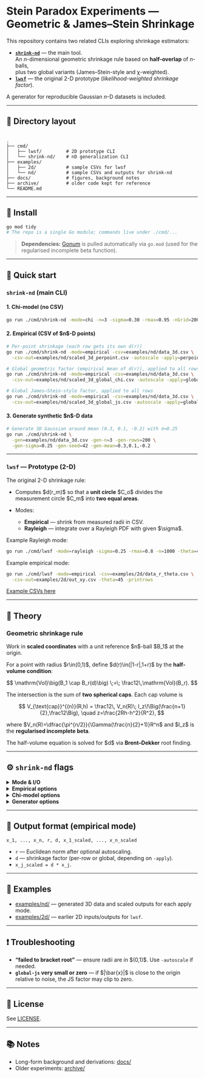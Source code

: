 # Stein Paradox Experiments — Geometric & James–Stein Shrinkage

This repository contains two related CLIs exploring shrinkage estimators:

- **[`shrink-nd`](./cmd/shrink-nd)** — the main tool.  
  An $n$-dimensional geometric shrinkage rule based on **half-overlap** of $n$-balls,  
  plus two global variants (James–Stein-style and χ-weighted).
- **[`lwsf`](./cmd/lwsf)** — the original 2-D prototype (*likelihood-weighted shrinkage factor*).

A generator for reproducible Gaussian $n$-D datasets is included.

---

## 📂 Directory layout

```

.
├── cmd/
│   ├── lwsf/         # 2D prototype CLI
│   └── shrink-nd/    # nD generalization CLI
├── examples/
│   ├── 2d/           # sample CSVs for lwsf
│   └── nd/           # sample CSVs and outputs for shrink-nd
├── docs/             # figures, background notes
├── archive/          # older code kept for reference
└── README.md

````

---

## 🔧 Install

```bash
go mod tidy
# The repo is a single Go module; commands live under ./cmd/...
````

> **Dependencies:**
> [Gonum](https://github.com/gonum/gonum) is pulled automatically via `go.mod`
> (used for the regularised incomplete beta function).

---

## 🚀 Quick start

### `shrink-nd` (main CLI)

#### 1. Chi-model (no CSV)

```bash
go run ./cmd/shrink-nd -mode=chi -n=3 -sigma=0.30 -rmax=0.95 -nGrid=2000
```

#### 2. Empirical (CSV of \$n\$-D points)

```bash
# Per-point shrinkage (each row gets its own d(r))
go run ./cmd/shrink-nd -mode=empirical -csv=examples/nd/data_3d.csv \
  -csv-out=examples/nd/scaled_3d_perpoint.csv -autoscale -apply=perpoint

# Global geometric factor (empirical mean of d(r)), applied to all rows
go run ./cmd/shrink-nd -mode=empirical -csv=examples/nd/data_3d.csv \
  -csv-out=examples/nd/scaled_3d_global_chi.csv -autoscale -apply=global-chi

# Global James–Stein-style factor, applied to all rows
go run ./cmd/shrink-nd -mode=empirical -csv=examples/nd/data_3d.csv \
  -csv-out=examples/nd/scaled_3d_global_js.csv -autoscale -apply=global-js
```

#### 3. Generate synthetic \$n\$-D data

```bash
# Generate 3D Gaussian around mean (0.3, 0.1, -0.2) with σ=0.25
go run ./cmd/shrink-nd \
  -gen=examples/nd/data_3d.csv -gen-n=3 -gen-rows=200 \
  -gen-sigma=0.25 -gen-seed=42 -gen-mean=0.3,0.1,-0.2
```

---

### `lwsf` — Prototype (2-D)

The original 2-D shrinkage rule:

* Computes \$d(r\_m)\$ so that a **unit circle** \$C\_o\$ divides the measurement circle \$C\_m\$ into **two equal areas**.
* Modes:

  * **Empirical** — shrink from measured radii in CSV.
  * **Rayleigh** — integrate over a Rayleigh PDF with given \$\sigma\$.

Example Rayleigh mode:

```bash
go run ./cmd/lwsf -mode=rayleigh -sigma=0.25 -rmax=0.8 -n=1000 -theta=45 -printrows
```

Example empirical mode:

```bash
go run ./cmd/lwsf -mode=empirical -csv=examples/2d/data_r_theta.csv \
  -csv-out=examples/2d/out_xy.csv -theta=45 -printrows
```

[Example CSVs here](./examples/2d)

---

## 📐 Theory

### Geometric shrinkage rule

Work in **scaled coordinates** with a unit reference \$n\$-ball \$B\_1\$ at the origin.

For a point with radius \$r\in(0,1)\$, define \$d(r)\in(|1-r|,1+r)\$ by the **half-volume condition**:

$$
\mathrm{Vol}\big(B_1 \cap B_r(d)\big) \;=\; \frac12\,\mathrm{Vol}(B_r).
$$

The intersection is the sum of **two spherical caps**. Each cap volume is

$$
V_{\text{cap}}^{(n)}(R,h) =
\frac12\, V_n(R)\; I_z\!\Big(\frac{n+1}{2},\frac12\Big),
\quad
z=\frac{2Rh-h^2}{R^2},
$$

where
\$V\_n(R)=\dfrac{\pi^{n/2}}{\Gamma(\frac{n}{2}+1)}R^n\$
and \$I\_z\$ is the **regularised incomplete beta**.

The half-volume equation is solved for \$d\$ via **Brent–Dekker** root finding.

---

## ⚙️ `shrink-nd` flags

<details>
<summary><strong>Mode & I/O</strong></summary>

* `-mode` — `"empirical"` or `"chi"` (default `"chi"`).
* `-csv` — input CSV of rows `x1,...,xn` (empirical mode).
* `-csv-out` — output CSV path (empirical mode).

</details>

<details>
<summary><strong>Empirical options</strong></summary>

* `-autoscale` — rescale dataset so `max radius < 1`.
* `-apply` — `perpoint` | `global-chi` | `global-js`.
* `-printrows` — print per-row diagnostics.

</details>

<details>
<summary><strong>Chi-model options</strong></summary>

* `-n` — dimension (required).
* `-sigma` — per-axis std for isotropic Gaussian.
* `-rmax` — integrate over \$r\in(0,r\_{\max}]\subset(0,1)\$.
* `-nGrid` — number of grid points.

</details>

<details>
<summary><strong>Generator options</strong></summary>

* `-gen` — write generated points and exit.
* `-gen-n` — dimension.
* `-gen-rows` — number of rows.
* `-gen-sigma` — per-axis std.
* `-gen-seed` — RNG seed.
* `-gen-mean` — comma-separated mean vector of length `gen-n`.

</details>

---

## 📝 Output format (empirical mode)

```
x_1, ..., x_n, r, d, x_1_scaled, ..., x_n_scaled
```

* `r` — Euclidean norm after optional autoscaling.
* `d` — shrinkage factor (per-row or global, depending on `-apply`).
* `x_j_scaled = d * x_j`.

---

## 📂 Examples

* [examples/nd/](./examples/nd) — generated 3D data and scaled outputs for each apply mode.
* [examples/2d/](./examples/2d) — earlier 2D inputs/outputs for `lwsf`.

---

## ❗ Troubleshooting

* **“failed to bracket root”** — ensure radii are in \$(0,1)\$. Use `-autoscale` if needed.
* **`global-js` very small or zero** — if \$|\bar{x}|\$ is close to the origin relative to noise, the JS factor may clip to zero.

---

## 📄 License

See [LICENSE](./LICENSE).

---

## 📚 Notes

* Long-form background and derivations: [docs/](./docs)
* Older experiments: [archive/](./archive)

```
